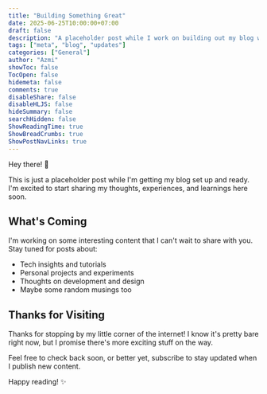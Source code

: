 ```yaml
---
title: "Building Something Great"
date: 2025-06-25T10:00:00+07:00
draft: false
description: "A placeholder post while I work on building out my blog with exciting content to come."
tags: ["meta", "blog", "updates"]
categories: ["General"]
author: "Azmi"
showToc: false
TocOpen: false
hidemeta: false
comments: true
disableShare: false
disableHLJS: false
hideSummary: false
searchHidden: false
ShowReadingTime: true
ShowBreadCrumbs: true
ShowPostNavLinks: true
---
```


Hey there! 👋

This is just a placeholder post while I'm getting my blog set up and ready. I'm excited to start sharing my thoughts, experiences, and learnings here soon.

## What's Coming

I'm working on some interesting content that I can't wait to share with you. Stay tuned for posts about:

- Tech insights and tutorials
- Personal projects and experiments  
- Thoughts on development and design
- Maybe some random musings too

## Thanks for Visiting

Thanks for stopping by my little corner of the internet! I know it's pretty bare right now, but I promise there's more exciting stuff on the way.

Feel free to check back soon, or better yet, subscribe to stay updated when I publish new content.

Happy reading! ✨